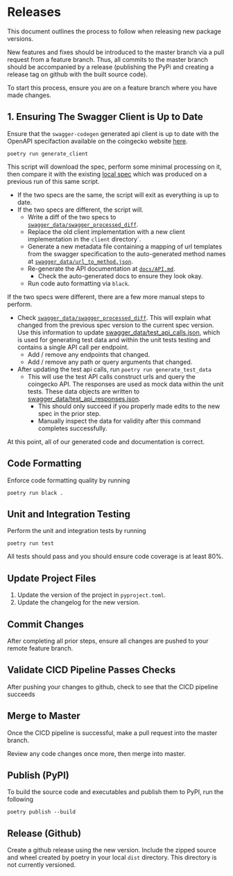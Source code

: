 # Releases 

This document outlines the process to follow when releasing new package versions. 

New features and fixes should be introduced to the master branch via a pull request 
from a feature branch. Thus, all commits to the master branch should be accompanied 
by a release (publishing the PyPi and creating a release tag on github with the built
source code). 

To start this process, ensure you are on a feature branch where you have made changes. 

## 1. Ensuring The Swagger Client is Up to Date 

Ensure that the `swagger-codegen` generated api client is up to date with the 
OpenAPI specifaction available on the coingecko website [here](https://www.coingecko.com/api/documentations/v3/swagger.json).

```shell
poetry run generate_client 
```

This script will download the spec, perform some minimal processing on it, then compare it 
with the existing [local spec](../swagger_data/swagger_processed.json) which was produced 
on a previous run of this same script. 

- If the two specs are the same, the script will exit as everything is up to date. 
- If the two specs are different, the script will. 
  - Write a diff of the two specs to [`swagger_data/swagger_processed_diff`](../swagger_data/swagger_processed_diff.txt). 
  - Replace the old client implementation with a new client implementation in the 
  `client` directory`. 
  - Generate a new metadata file containing a mapping of url templates from the swagger 
  specification to the auto-generated method names at [`swagger_data/url_to_method.json`](../swagger_data/url_to_method.json). 
  - Re-generate the API documentation at [`docs/API.md`](./API.md). 
    - Check the auto-generated docs to ensure they look okay. 
  - Run code auto formatting via `black`. 

If the two specs were different, there are a few more manual steps to perform. 

- Check [`swagger_data/swagger_processed_diff`](../swagger_data/swagger_processed_diff.txt). 
  This will explain what changed from the previous spec version to the current spec version. 
  Use this information to update [swagger_data/test_api_calls.json](../swagger_data/test_api_calls.json), which is used for generating test data and within the unit tests 
  testing and contains a single API call per endpoint. 
  - Add / remove any endpoints that changed. 
  - Add / remove any path or query arguments that changed. 
- After updating the test api calls, run `poetry run generate_test_data` 
  - This will use the test API calls construct urls and query the coingecko API. The responses
  are used as mock data within the unit tests. These data objects are written to [swagger_data/test_api_responses.json](../swagger_data/test_api_responses.json). 
    - This should only succeed if you properly made edits to the new spec in the prior step. 
    - Manually inspect the data for validity after this command completes successfully. 

At this point, all of our generated code and documentation is correct. 

## Code Formatting 

Enforce code formatting quality by running

```shell
poetry run black . 
```

## Unit and Integration Testing 

Perform the unit and integration tests by running

```shell
poetry run test 
```

All tests should pass and you should ensure code coverage is at least 80%.

## Update Project Files 

1. Update the version of the project in `pyproject.toml`.  
2. Update the changelog for the new version.  

## Commit Changes 

After completing all prior steps, ensure all changes are pushed to your remote feature 
branch. 

## Validate CICD Pipeline Passes Checks 

After pushing your changes to github, check to see that the CICD pipeline succeeds

## Merge to Master 

Once the CICD pipeline is successful, make a pull request into the master branch. 

Review any code changes once more, then merge into master. 

## Publish (PyPI)

To build the source code and executables and publish them to PyPI, run the following

```shell 
poetry publish --build
```

## Release (Github)

Create a github release using the new version. Include the zipped source and wheel created 
by poetry in your local `dist` directory. This directory is not currently versioned. 

